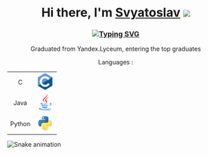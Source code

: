 <h1 align="center">Hi there, I'm <a href="https://svyatoslavsvyatkin.ru/" target="_blank">Svyatoslav</a> 
<img src="https://github.com/blackcater/blackcater/raw/main/images/Hi.gif" height="32"/></h1>
<h3 align="center">
  <a href="https://git.io/typing-svg"><img src="https://readme-typing-svg.herokuapp.com?font=Fira+Code&pause=1000&width=435&lines=Innopolis+University+BS22++student" alt="Typing SVG" /></a>
</h3>
<p align="center">Graduated from Yandex.Lyceum, entering the top graduates</p>

<div align="center">
	Languages :
<table>
	<tbody>
		<tr>
			<td align="center">C</td>
			<td><a href="https://www.cprogramming.com/" target="_blank" rel="noreferrer"> <img src="https://raw.githubusercontent.com/devicons/devicon/master/icons/c/c-original.svg" alt="c" width="40" height="40"/> </a></td>
		</tr>
		<tr>
			<td align="center">Java</td>
			<td><a href="https://www.java.com" target="_blank" rel="noreferrer"> <img src="https://raw.githubusercontent.com/devicons/devicon/master/icons/java/java-original.svg" alt="java" width="40" height="40"/> </a></td>
		</tr>
		<tr>
			<td align="center">Python</td>
			<td></a> <a href="https://www.python.org" target="_blank" rel="noreferrer"> <img src="https://raw.githubusercontent.com/devicons/devicon/master/icons/python/python-original.svg" alt="python" width="40" height="40"/> </a></td>
		</tr>
	</tbody>
</table>

</div>

![Snake animation](https://github.com/dmhd6219/dmhd6219/blob/output/github-contribution-grid-snake.svg)

